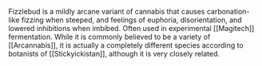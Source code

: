 Fizzlebud is a mildly arcane variant of cannabis that causes carbonation-like fizzing when steeped, and feelings of euphoria, disorientation, and lowered inhibitions when imbibed. Often used in experimental [[Magitech]] fermentation. While it is commonly believed to be a variety of [[Arcannabis]], it is actually a completely different species according to botanists of [[Stickyickistan]], although it is very closely related.
